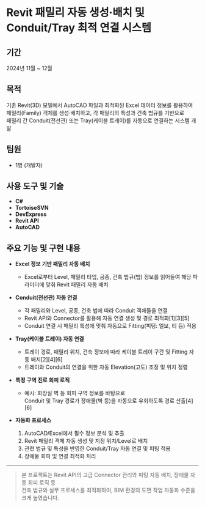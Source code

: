 # Revit 패밀리 자동 생성·배치 및 Conduit/Tray 최적 연결 시스템

## 기간
2024년 11월 ~ 12월

## 목적
기존 Revit(3D) 모델에서 AutoCAD 파일과 최적화된 Excel 데이터 정보를 활용하여  
패밀리(Family) 객체를 생성·배치하고, 각 패밀리의 특성과 건축 법규를 기반으로  
패밀리 간 Conduit(전선관) 또는 Tray(케이블 트레이)를 자동으로 연결하는 시스템 개발

## 팀원
- 1명 (개발자)

## 사용 도구 및 기술
- **C#**
- **TortoiseSVN**
- **DevExpress**
- **Revit API**
- **AutoCAD**

## 주요 기능 및 구현 내용

- **Excel 정보 기반 패밀리 자동 배치**
  - Excel로부터 Level, 패밀리 타입, 공종, 건축 법규(법) 정보를 읽어들여 해당 파라미터에 맞춰 Revit 패밀리 자동 배치

- **Conduit(전선관) 자동 연결**
  - 각 패밀리와 Level, 공종, 건축 법에 따라 Conduit 객체들을 연결
  - Revit API와 Connector를 활용해 자동 연결 생성 및 경로 최적화[1][3][5]
  - Conduit 연결 시 패밀리 특성에 맞춰 자동으로 Fitting(피팅: 엘보, 티 등) 적용

- **Tray(케이블 트레이) 자동 연결**
  - 트레이 경로, 패밀리 위치, 건축 정보에 따라 케이블 트레이 구간 및 Fitting 자동 배치[2][4][6]
  - 트레이와 Conduit의 연결을 위한 자동 Elevation(고도) 조정 및 위치 정렬

- **특정 구역 진로 회피 로직**
  - 예시: 화장실 벽 등 회피 구역 정보를 바탕으로  
    Conduit 및 Tray 경로가 장애물(벽 등)을 자동으로 우회하도록 경로 산출[4][6]

- **자동화 프로세스**
  1. AutoCAD/Excel에서 필수 정보 분석 및 추출
  2. Revit 패밀리 객체 자동 생성 및 지정 위치/Level로 배치
  3. 관련 법규 및 특성을 반영한 Conduit/Tray 자동 연결 및 피팅 적용
  4. 장애물 회피 및 연결 최적화 처리

---

> 본 프로젝트는 Revit API의 고급 Connector 관리와 피팅 자동 배치, 장애물 자동 회피 로직 등  
> 건축 법규와 실무 프로세스를 최적화하여, BIM 환경의 도면 작업 자동화 수준을 크게 높였습니다.
